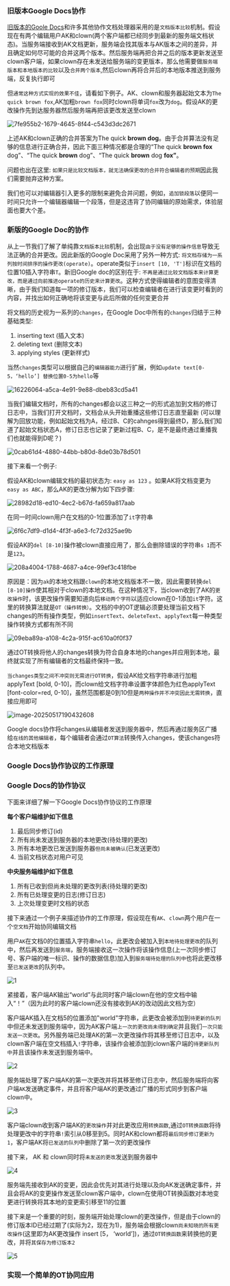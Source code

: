 ### 旧版本Google Docs协作

[旧版本的Goole Docs](https://drive.googleblog.com/2010/09/whats-different-about-new-google-docs_21.html)和许多其他协作文档处理器采用的是`文档版本比较`机制。假设现在有两个编辑用户AK和clown(两个客户端都已经同步到最新的服务端文档状态)。当服务端接收到AK文档更新，服务端会找其版本与AK版本之间的差异，并且确定如何尽可能的合并这两个版本。然后服务端再把合并之后的版本更新发送至clown客户端，如果clown存在未发送给服务端的变更版本，那么他需要做`服务端版本和本地版本的比较`以及`合并两个版本`,然后clown再将合并后的本地版本推送到服务端，反复执行即可



但`通常这种方式实现的效果不佳`，请看如下例子。AK、clown和服务器起始文本为`The quick brown fox`,AK加粗`brown fox`同时clown将单词`fox`改为`dog`。假设AK的更改操作先到达服务器然后服务端再把该更改发送至clown

![7fe955b2-1679-4645-8f44-c543d3dc2671](C:\Users\Administrator\Desktop\OT\7fe955b2-1679-4645-8f44-c543d3dc2671.png)

上述AK和clown正确的合并答案为The quick **brown dog**。由于合并算法没有足够的信息进行正确合并，因此下面三种情况都是合理的“The quick **brown fox** dog”、“The quick **brown** dog”、“The quick **brown** dog **fox”**。

问题也出在这里: `如果只是比较文档版本，就无法确保更改的合并符合编辑者的预期`因此我们需要抛弃这种方案。

我们也可以对编辑器引入更多的限制来避免合并问题，例如，`追加锁段落`以便同一时间只允许一个编辑器编辑一个段落，但是这违背了协同编辑的原始需求，体验层面也要大个差。

### 新版的Google Doc的协作

从上一节我们了解了单纯靠`文档版本比较`机制，会出现`由于没有足够的操作信息`导致无法正确的合并更改。因此新版的Google Doc采用了另外一种方式: `将文档存储为一系列按时间排序的操作更改(operate)`。operate类似于`insert [10, 'T']`标识在文档的位置10插入字符串`T`。新旧Google doc的区别在于: `不再是通过比较文档版本来计算更改，而是通过向前推进operate的历史来计算更改`。这种方式使得编辑者的意图变得清晰，由于我们知道每一项的修订版本，我们可以检查编辑者在进行该变更时看到的内容，并找出如何正确地将该变更与此后所做的任何变更合并



将文档的历史视为一系列的`changes`，在Google Doc中所有的`changes`归结于三种基础类型:

1. inserting text (插入文本)
2. deleting text (删除文本)
3. applying styles (更新样式)

当然`changes`类型可以根据自己的`编辑器能力`进行扩展，例如`update text[0-5，‘hello’] 替换位置0-5为hello`等

![16226064-a5ca-4e91-9e88-dbeb83cd5a41](C:\Users\Administrator\Desktop\OT\16226064-a5ca-4e91-9e88-dbeb83cd5a41.png)



当我们编辑文档时，所有的changes都会以这三种之一的形式追加到文档的修订日志中，当我们打开文档时，文档会从头开始重播这些修订日志直至最新 (可以理解为回放功能，例如起始文档为A，经过B、C的cahnges得到最终D，那么我们知道了起始文档状态A，修订日志也记录了更新过程B、C，是不是最终通过重播我们也就能得到D呢？)

![0cab61d4-4880-44bb-b80d-8de03b78d501](C:\Users\Administrator\Desktop\OT\0cab61d4-4880-44bb-b80d-8de03b78d501.png)

接下来看一个例子:

假设AK和clown编辑文档的最初状态为: `easy as 123` 。如果AK将文档变更为`easy as ABC`，那么AK的更改分解为如下四步骤:

![28982d18-ed10-4ec2-b67d-fa659a817aab](C:\Users\Administrator\Desktop\OT\28982d18-ed10-4ec2-b67d-fa659a817aab.png)

在同一时间clown用户在文档的0-1位置添加了`it`字符串

![6f6c7df9-d1d4-4f3f-a6e3-fc72d325ae9b](C:\Users\Administrator\Desktop\OT\6f6c7df9-d1d4-4f3f-a6e3-fc72d325ae9b.png)

假设AK的`del [8-10]`操作被clown直接应用了，那么会删除错误的字符串`s 1`而不是`123`。

![208a4004-1788-4687-a4ce-99ef3c418fbe](C:\Users\Administrator\Desktop\OT\208a4004-1788-4687-a4ce-99ef3c418fbe.png)

原因是：因为`ak`的本地文档跟`clown`的本地文档版本不一致，因此需要转换`del [8-10]操作`使其相对于clown的本地文档。在这种情况下，当clown收到了AK的`更改操作`时，该更改操作需要知道向后`移动两个字符`以适应clown在0-1添加`it`字符。这里的转换算法就是`OT（操作转换）`。文档的中的OT逻辑必须要处理当前文档下 changes的所有操作类型，例如`insertText`、`deleteText`、`applyText`每一种类型操作转换方式都有所不同

![09eba89a-a108-4c2a-915f-ac610a0f0f37](C:\Users\Administrator\Desktop\OT\09eba89a-a108-4c2a-915f-ac610a0f0f37.png)

通过OT转换将他人的changes转换为符合自身本地的changes并应用到本地，最终就实现了所有编辑者的文档最终保持一致。



`当changes类型之间不冲突则无需进行OT转换`，假设AK给文档字符串进行加粗applyText [bold, 0-10]，而clown给文档字符串设置字体颜色为红色applyText [font-color=red, 0-10]，虽然范围都是0到10但是`两种操作并不冲突因此无需转换`，直接应用即可

![image-20250517190432608](C:\Users\Administrator\AppData\Roaming\Typora\typora-user-images\image-20250517190432608.png)

Google docs协作将changes从编辑者发送到服务器中，然后再通过服务区广播给`在线的其他编辑者`，每个编辑者会通过`OT算法`转换传入changes，使该changes符合本地文档版本



### Google Docs协作协议的工作原理

### Google Docs的协作协议

下面来详细了解一下Google Docs协作协议的工作原理

**每个客户端维护如下信息**

1. 最后同步修订(id)
2. 所有尚未发送到服务器的本地更改(待处理的更改)
3. 所有本地更改已发送到服务器`但尚未被确认`(已发送更改)
4. 当前文档状态对用户可见

**中央服务端维护如下信息**

1. 所有已收到但尚未处理的更改列表(待处理的更改)
2. 所有已处理变更的日志(修订日志)
3. 上次处理变更时文档的状态



接下来通过一个例子来描述协作的工作原理，假设现在有`AK`、`clown`两个用户在一个`空文档`开始协同编辑文档



用户`AK`在文档0的位置插入字符串`hello`，此更改会被加入到`本地待处理更改`的队列中，然后再发送到`服务端`，服务端接收这一次操作将该操作信息(上一次同步修订号、客户端的唯一标识、操作的数据信息)加入到`服务端待处理的队列中`也将此更改移至`已发送更改`的队列中。

![1](C:\Users\Administrator\Desktop\OT\1.png)

紧接着，客户端AK输出“world”与此同时客户端clown在他的空文档中输入“！”（因为此时的客户端clown还没有接收到AK的改动因此文档为空）

客户端AK插入在文档5的位置添加"world"字符串，此更改会被添加到`待更新的队列`中但还未发送到服务端中，因为AK客户端`上一次的更改尚未得到确定`并且我们`一次只能发送一次更改`。另外服务端已处理AK的第一次更改操作将其移至修订日志中，以及clown客户端在空文档插入`!`字符串，该操作会被添加到clown客户端的`待更新队列中`并且该操作未发送到服务端中。

![2](C:\Users\Administrator\Desktop\OT\2.png)

服务端处理了客户端AK的第一次更改并将其移至修订日志中，然后服务端将向客户端`AK`发送确定事件，并且将客户端AK的更改通过广播的形式同步到客户端clown中。

![3](C:\Users\Administrator\Desktop\OT\3.png)

客户端clown收到客户端AK的`更改操作`并对此更改应用`转换函数`,通过`OT转换函数`将待处理更改中的字符串`!`索引从0移至到5。同时AK和clown都将`最后同步修订更新为1`，客户端AK将`已发送的队列`中删除了第一次的更改操作



接下来， AK 和 clown同时将`未发送的更改`发送到服务器中

![4](C:\Users\Administrator\Desktop\OT\4.png)

服务端先接收到AK的变更，因此会优先对其进行处理以及向AK发送确定事件，并且会将AK的变更操作发送至clown客户端中，clown在使用OT转换函数对本地变更进行转换将其本地的变更索引移至11的位置

接下来是一个重要的时刻，服务端开始处理clown的更改操作，但是由于clown的修订版本ID已经过期了(实际为2，现在为1)，服务端会根据clown`尚未知晓的所有更改操作`(这里即为AK更改操作 insert [5， ‘world’])，通过`OT转换函数`来转换他的更改，并将`其保存为修订版本2`

![5](C:\Users\Administrator\Desktop\OT\5.png)





### 实现一个简单的OT协同应用































